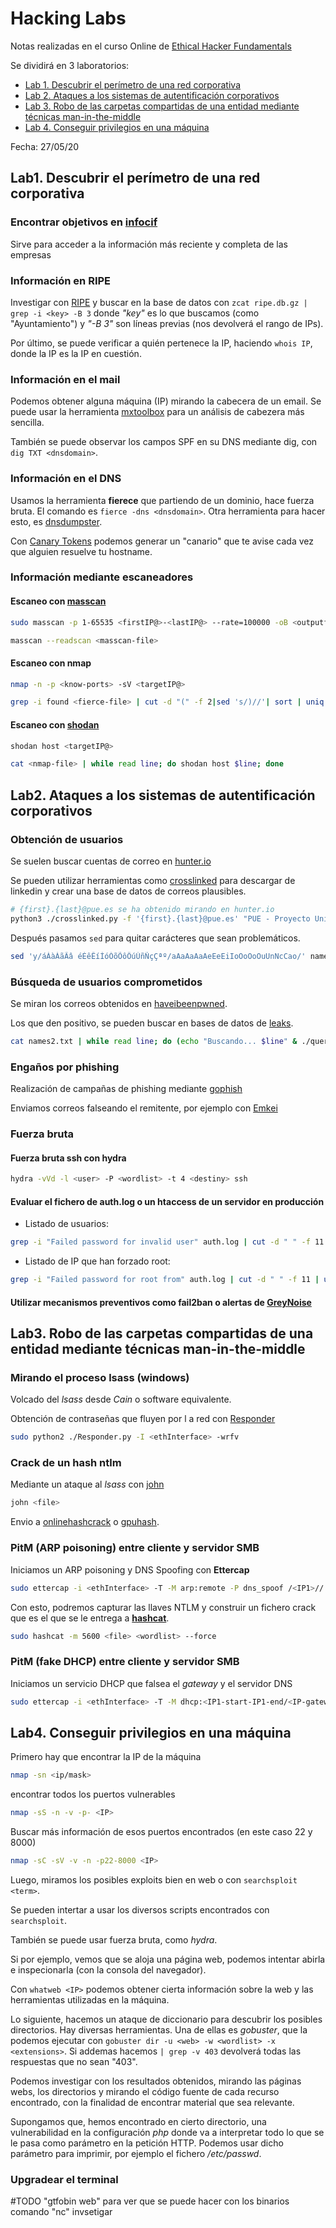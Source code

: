 # Hacking Labs

Notas realizadas en el curso Online de [Ethical Hacker Fundamentals](https://www.pue.es/cursos/ec-council/ethical-hacker-fundamentals)

Se dividirá en 3 laboratorios:

- [Lab 1. Descubrir el perímetro de una red corporativa](#lab1.-descubrir-el-perímetro-de-una-red-corporativa)
- [Lab 2. Ataques a los sistemas de autentificación corporativos](#lab2.-ataques-a-los-sistemas-de-autentificación-corporativos)
- [Lab 3. Robo de las carpetas compartidas de una entidad mediante técnicas man-in-the-middle](#lab3.-robo-de-las-carpetas-compartidas-de-una-entidad-mediante-técnicas-man-in-the-middle)
- [Lab 4. Conseguir privilegios en una máquina](#lab4.-conseguir-privilegios-en-una-máquina)

Fecha: 27/05/20

## Lab1. Descubrir el perímetro de una red corporativa

### Encontrar objetivos en [infocif](http://www.infocif.es/)

Sirve para acceder a la información más reciente y completa de las empresas

### Información en RIPE

Investigar con [RIPE](https://ftp.ripe.net/ripe/dbase/ripe.db.gz) y buscar en la base de datos con `zcat ripe.db.gz | grep -i <key> -B 3` donde _"key"_ es lo que buscamos (como "Ayuntamiento") y _"-B 3"_ son líneas previas (nos devolverá el rango de IPs).

Por último, se puede verificar a quién pertenece la IP, haciendo `whois IP`, donde la IP es la IP en cuestión.

### Información en el mail

Podemos obtener alguna máquina (IP) mirando la cabecera de un email. Se puede usar la herramienta [mxtoolbox](https://mxtoolbox.com/EmailHeaders.aspx) para un análisis de cabezera más sencilla.

También se puede observar los campos SPF en su DNS mediante dig, con `dig TXT <dnsdomain>`.

### Información en el DNS

Usamos la herramienta **fierece** que partiendo de un dominio, hace fuerza bruta. El comando es `fierce -dns <dnsdomain>`. Otra herramienta para hacer esto, es [dnsdumpster](https://dnsdumpster.com/).

Con [Canary Tokens](https://canarytokens.org/generate) podemos generar un "canario" que te avise cada vez que alguien resuelve tu hostname.

### Información mediante escaneadores

#### Escaneo con [masscan](https://installlion.com/kali/kali/main/m/masscan/install/index.html)

```bash
sudo masscan -p 1-65535 <firstIP@>-<lastIP@> --rate=100000 -oB <outputfilename>
```

```bash
masscan --readscan <masscan-file>
```

#### Escaneo con nmap

```bash
nmap -n -p <know-ports> -sV <targetIP@>
```

```bash
grep -i found <fierce-file> | cut -d "(" -f 2|sed 's/)//'| sort | uniq > <outputfilename>
```

#### Escaneo con [shodan](https://www.shodan.io/)

```bash
shodan host <targetIP@>
```

```bash
cat <nmap-file> | while read line; do shodan host $line; done
```

## Lab2. Ataques a los sistemas de autentificación corporativos

### Obtención de usuarios

Se suelen buscar cuentas de correo en [hunter.io](https://hunter.io/)

Se pueden utilizar herramientas como [crosslinked](https://github.com/m8r0wn/CrossLinked) para descargar de linkedin y crear una base de datos de correos plausibles.

```bash
# {first}.{last}@pue.es se ha obtenido mirando en hunter.io
python3 ./crosslinked.py -f '{first}.{last}@pue.es' "PUE - Proyecto Universidad Empresa"
```

Después pasamos `sed` para quitar carácteres que sean problemáticos.

```bash
sed 'y/áÁàÀãÃâ éÉêÊíÍóÓõÕôÔúÚñÑçÇªº/aAaAaAaAeEeEiIoOoOoOuUnNcCao/' names.txt | sort | uniq > names2.txt
```

### Búsqueda de usuarios comprometidos

Se miran los correos obtenidos en [haveibeenpwned](https://haveibeenpwned.com/).

Los que den positivo, se pueden buscar en bases de datos de [leaks](https://gist.github.com/scottlinux/9a3b11257ac575e4f71de811322ce6b3).

```bash
cat names2.txt | while read line; do (echo "Buscando... $line" & ./query.sh $line); done
```

### Engaños por phishing

Realización de campañas de phishing mediante [gophish](https://getgophish.com/)

Enviamos correos falseando el remitente, por ejemplo con [Emkei](https://emkei.cz/)

### Fuerza bruta

#### Fuerza bruta ssh con **hydra**

```bash
hydra -vVd -l <user> -P <wordlist> -t 4 <destiny> ssh
```

#### Evaluar el fichero de **auth.log** o un **htaccess** de un servidor en producción

- Listado de usuarios:

```bash
grep -i "Failed password for invalid user" auth.log | cut -d " " -f 11 | sort | uniq

```

- Listado de IP que han forzado root:

```bash
grep -i "Failed password for root from" auth.log | cut -d " " -f 11 | uniq | sed '/Failed/d' | sort | uniq
```

#### Utilizar mecanismos preventivos como **fail2ban** o alertas de [GreyNoise](https://viz.greynoise.io/)

## Lab3. Robo de las carpetas compartidas de una entidad mediante técnicas man-in-the-middle

### Mirando el proceso **lsass** (windows)

Volcado del _lsass_ desde _Cain_ o software equivalente.

Obtención de contraseñas que fluyen por l a red con [Responder](https://github.com/SpiderLabs/Responder)

```bash
sudo python2 ./Responder.py -I <ethInterface> -wrfv
```

### Crack de un **hash ntlm**

Mediante un ataque al _lsass_ con [john](https://www.openwall.com/john/)

```bash
john <file>
```

Envio a [onlinehashcrack](https://www.onlinehashcrack.com/) o [gpuhash](https://gpuhash.me/).

### PitM (ARP poisoning) entre cliente y servidor SMB

Iniciamos un ARP poisoning y DNS Spoofing con **Ettercap**

```bash
sudo ettercap -i <ethInterface> -T -M arp:remote -P dns_spoof /<IP1>// /<IP2-start,IP-end>//
```

Con esto, podremos capturar las llaves NTLM y construir un fichero crack que es el que se le entrega a **[hashcat](https://hashcat.net/hashcat/)**.

```bash
sudo hashcat -m 5600 <file> <wordlist> --force
```

### PitM (fake DHCP) entre cliente y servidor SMB

Iniciamos un servicio DHCP que falsea el _gateway_ y el servidor DNS

```bash
sudo ettercap -i <ethInterface> -T -M dhcp:<IP1-start-IP1-end/<IP-gateway>/<IP2>
```

## Lab4. Conseguir privilegios en una máquina

Primero hay que encontrar la IP de la máquina

```bash
nmap -sn <ip/mask>
```

encontrar todos los puertos vulnerables

```bash
nmap -sS -n -v -p- <IP>
```

Buscar más información de esos puertos encontrados (en este caso 22 y 8000)

```bash
nmap -sC -sV -v -n -p22-8000 <IP>
```

Luego, miramos los posibles exploits bien en web o con `searchsploit <term>`.

Se pueden intertar a usar los diversos scripts encontrados con `searchsploit`.

También se puede usar fuerza bruta, como _hydra_.

Si por ejemplo, vemos que se aloja una página web, podemos intentar abirla e inspecionarla (con la consola del navegador).

Con `whatweb <IP>` podemos obtener cierta información sobre la web y las herramientas utilizadas en la máquina.

Lo siguiente, hacemos un ataque de diccionario para descubrir los posibles directorios. Hay diversas herramientas. Una de ellas es _gobuster_, que la podemos ejecutar con `gobuster dir -u <web> -w <wordlist> -x <extensions>`. Si addemas hacemos `| grep -v 403` devolverá todas las respuestas que no sean "403".

Podemos investigar con los resultados obtenidos, mirando las páginas webs, los directorios y mirando el código fuente de cada recurso encontrado, con la finalidad de encontrar material que sea relevante.

Supongamos que, hemos encontrado en cierto directorio, una vulnerabilidad en la configuración _php_ donde va a interpretar todo lo que se le pasa como parámetro en la petición HTTP. Podemos usar dicho parámetro para imprimir, por ejemplo el fichero _/etc/passwd_.

### Upgradear el terminal

\#TODO
"gtfobin web" para ver que se puede hacer con los binarios
comando "nc" invsetigar
